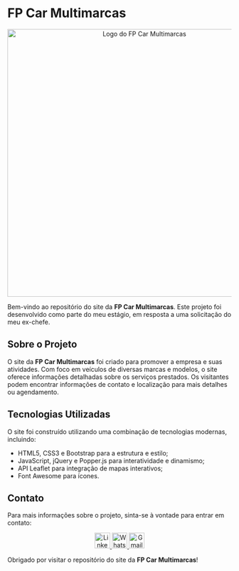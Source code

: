# **FP Car Multimarcas**

<p align="center">
    <img width="600" src="https://i.imgur.com/WbaxFr9.png" alt="Logo do FP Car Multimarcas">
</p>

Bem-vindo ao repositório do site da **FP Car Multimarcas**. Este projeto foi desenvolvido como parte do meu estágio, em
resposta a uma solicitação do meu ex-chefe.

## **Sobre o Projeto**

O site da **FP Car Multimarcas** foi criado para promover a empresa e suas atividades. Com foco em veículos de diversas
marcas e modelos, o site oferece informações detalhadas sobre os serviços prestados. Os visitantes podem encontrar
informações de contato e localização para mais detalhes ou agendamento.

## **Tecnologias Utilizadas**

O site foi construído utilizando uma combinação de tecnologias modernas, incluindo:

- HTML5, CSS3 e Bootstrap para a estrutura e estilo;
- JavaScript, jQuery e Popper.js para interatividade e dinamismo;
- API Leaflet para integração de mapas interativos;
- Font Awesome para ícones.

## **Contato**

Para mais informações sobre o projeto, sinta-se à vontade para entrar em contato:

<p align="center">
    <a href="https://www.linkedin.com/in/marceloalves3310/" target="_blank">
        <img height="34.8"
            src="https://img.shields.io/badge/-LinkedIn-blue?style=for-the-badge&logo=linkedin&logoColor=white"
            alt="LinkedIn" />
    </a>
    <a href="https://api.whatsapp.com/send?phone=11962326606" target="_blank">
        <img height="34.8"
            src="https://img.shields.io/badge/-WhatsApp-brightgreen?style=for-the-badge&logo=whatsapp&logoColor=white"
            alt="WhatsApp" />
    </a>
    <a href="mailto:marceloalves3310@gmail.com" target="_blank">
        <img height="34.8" src="https://img.shields.io/badge/-Gmail-red?style=for-the-badge&logo=gmail&logoColor=white"
            alt="Gmail" />
    </a>
</p>

Obrigado por visitar o repositório do site da **FP Car Multimarcas**!
